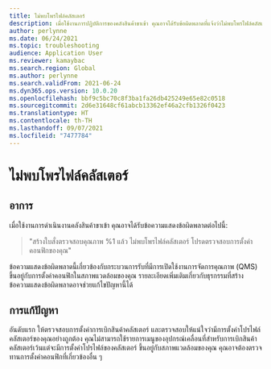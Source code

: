 ```yaml
---
title: ไม่พบโพรไฟล์คลัสเตอร์
description: เมื่อใช้งานการปฏิบัติการของคลังสินค้าขาเข้า คุณอาจได้รับข้อผิดพลาดที่แจ้งว่าไม่พบโพรไฟล์คลัสเตอร์ ตรวจสอบให้แน่ใจว่าโพรไฟล์คลัสเตอร์ได้ตั้งค่าอย่างถูกต้อง
author: perlynne
ms.date: 06/24/2021
ms.topic: troubleshooting
audience: Application User
ms.reviewer: kamaybac
ms.search.region: Global
ms.author: perlynne
ms.search.validFrom: 2021-06-24
ms.dyn365.ops.version: 10.0.20
ms.openlocfilehash: bbf9c5bc70c8f3ba1fa26db425249e65e82c0518
ms.sourcegitcommit: 2d6e31648cf61abcb13362ef46a2cfb1326f0423
ms.translationtype: HT
ms.contentlocale: th-TH
ms.lasthandoff: 09/07/2021
ms.locfileid: "7477784"
---
```

# <a name="cluster-profile-cant-be-found"></a>ไม่พบโพรไฟล์คลัสเตอร์

## <a name="symptoms"></a>อาการ

เมื่อใช้งานการดําเนินงานคลังสินค้าขาเข้า คุณอาจได้รับข้อความแสดงข้อผิดพลาดต่อไปนี้:

> "สร้างใบสั่งตรวจสอบคุณภาพ %1 แล้ว ไม่พบโพรไฟล์คลัสเตอร์ โปรดตรวจสอบการตั้งค่าคอนฟิกของคุณ"

ข้อความแสดงข้อผิดพลาดนี้เกี่ยวข้องกับกระบวนการรับที่มีการเปิดใช้งานการจัดการคุณภาพ (QMS) ขึ้นอยู่กับการตั้งค่าคอนฟิกในสภาพแวดล้อมของคุณ รายละเอียดเพิ่มเติมเกี่ยวกับธุรกรรมที่สร้างข้อความแสดงข้อผิดพลาดอาจช่วยแก้ไขปัญหานี้ได้

## <a name="resolution"></a>การแก้ปัญหา

อันดับแรก ให้ตรวจสอบการตั้งค่าการเบิกสินค้าคลัสเตอร์ และตรวจสอบให้แน่ใจว่ามีการตั้งค่าโปรไฟล์คลัสเตอร์ของคุณอย่างถูกต้อง คุณไม่สามารถใช้รายการเมนูของอุปกรณ์เคลื่อนที่สำหรับการเบิกสินค้าคลัสเตอร์เว้นแต่จะมีการตั้งค่าโปรไฟล์ของคลัสเตอร์ ขึ้นอยู่กับสภาพแวดล้อมของคุณ คุณอาจต้องตรวจทานการตั้งค่าคอนฟิกที่เกี่ยวข้องอื่น ๆ
